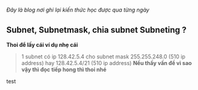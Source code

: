 ###### Đây là blog nơi ghi lại kiến thức học được qua từng ngày
## Subnet, Subnetmask, chia subnet Subneting ?
__Thoi để lấy cái ví dụ nhẹ cái__
> 1 subnet có ip 128.42.5.4 cho subnet mask 255.255.248.0 (510 ip address)
> hay 128.42.5.4/21 (510 ip address)
__Nếu thấy vấn đề vì sao vậy thì đọc tiếp hong thì thoi nhé__

test
